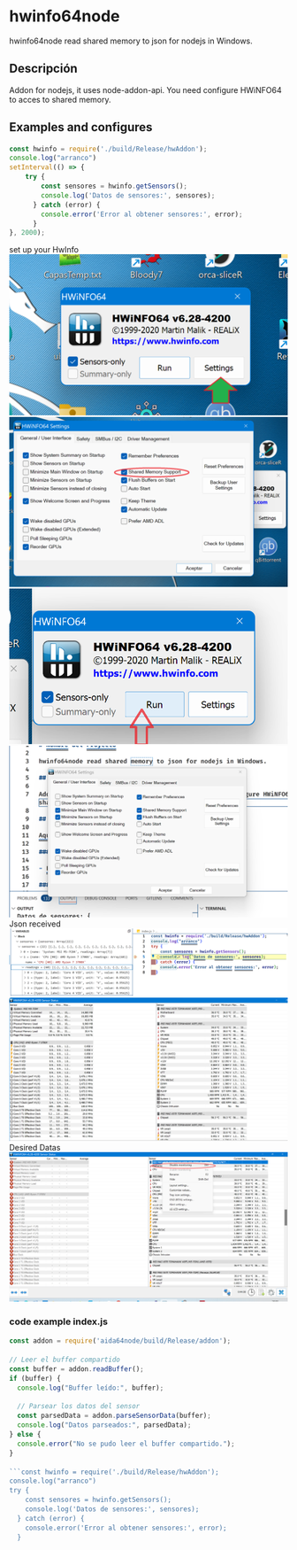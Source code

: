 # hwinfo64node

hwinfo64node read shared memory to json for nodejs in Windows.

## Descripción

Addon for nodejs, it uses node-addon-api. You need configure HWiNFO64 to acces to shared memory.

## Examples and configures
```javascript
const hwinfo = require('./build/Release/hwAddon');
console.log("arranco")
setInterval(() => {
    try {
        const sensores = hwinfo.getSensors();
        console.log('Datos de sensores:', sensores);
      } catch (error) {
        console.error('Error al obtener sensores:', error);
      }
}, 2000);
```
set up your HwInfo
![1](https://github.com/zaramagasoft/hwinfo64node/blob/master/img/1.png)
![2](https://github.com/zaramagasoft/hwinfo64node/blob/master/img/2.png)
![3](https://github.com/zaramagasoft/hwinfo64node/blob/master/img/3.png)
![Hwinfo64support](https://github.com/zaramagasoft/hwinfo64node/blob/master/img/Hwinfo64support.png)
Json received
![json](https://github.com/zaramagasoft/hwinfo64node/blob/master/img/json.png)
![sensorsView](https://github.com/zaramagasoft/hwinfo64node/blob/master/img/sensorsViews.png)
Desired Datas 
![lessDatasInJson](https://github.com/zaramagasoft/hwinfo64node/blob/master/img/lessDatas.png)

### code example index.js


```javascript
const addon = require('aida64node/build/Release/addon');

// Leer el buffer compartido
const buffer = addon.readBuffer();
if (buffer) {
  console.log("Buffer leído:", buffer);

  // Parsear los datos del sensor
  const parsedData = addon.parseSensorData(buffer);
  console.log("Datos parseados:", parsedData);
} else {
  console.error("No se pudo leer el buffer compartido.");
}

```const hwinfo = require('./build/Release/hwAddon');
console.log("arranco")
try {
    const sensores = hwinfo.getSensors();
    console.log('Datos de sensores:', sensores);
  } catch (error) {
    console.error('Error al obtener sensores:', error);
  }
  ```

